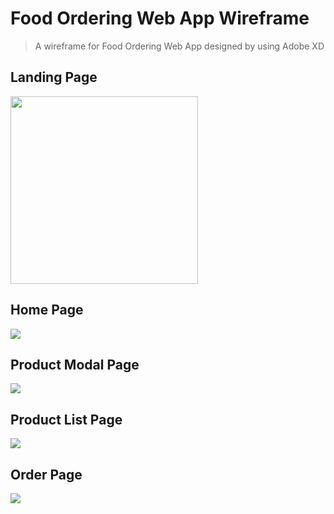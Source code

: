 # Food Ordering Web App Wireframe
> A wireframe for Food Ordering Web App designed by using Adobe XD

## Landing Page
<img src="https://github.com/jacksonCV1114/DiningWireframe/blob/master/iPhone%2014%20Pro%20Max%20%E2%80%93%20Landing%20Page%20%23F8AA4B.png" width="300"/>


## Home Page
<p float="left">
<img src="https://github.com/jacksonCV1114/fashion-template-design/blob/master/Web 1920 – 1.png"/>
</p>

## Product Modal Page
<p float="left">
<img src="https://github.com/jacksonCV1114/fashion-template-design/blob/master/Web 1920 – 2.png"/>
</p>

## Product List Page
<p float="left">
<img src="https://github.com/jacksonCV1114/fashion-template-design/blob/master/Web 1920 – 3.png"/>
</p>

## Order Page
<p float="left">
<img src="https://github.com/jacksonCV1114/fashion-template-design/blob/master/Web 1920 – 4.png"/>
</p>

